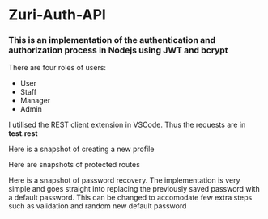 # Zuri-Auth-API
### This is an implementation of the authentication and authorization process in Nodejs using JWT and bcrypt 

There are four roles of users: 
- User
- Staff
- Manager
- Admin

I utilised the REST client extension in VSCode. Thus the requests are in **test.rest**


Here is a snapshot of creating a new profile


Here are snapshots of protected routes


Here is a snapshot of password recovery. The implementation is very simple and goes straight into replacing the previously saved password with a default password. This can be changed to accomodate few extra steps such as validation and random new default password
